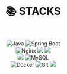
</br>

<div align=center><h1>📚 STACKS</h1></div>

</br>

<div align=center> 
  
  ![Java](https://img.shields.io/badge/Java-007396?style=for-the-badge&logo=java&logoColor=white)
  ![Spring Boot](https://img.shields.io/badge/Spring%20Boot-6DB33F?style=for-the-badge&logo=spring-boot&logoColor=white)
  <BR>
  ![Nginx](https://img.shields.io/badge/Nginx-009639?style=for-the-badge&logo=nginx&logoColor=white)
  <img src="https://img.shields.io/badge/linux-FCC624?style=for-the-badge&logo=linux&logoColor=black"> 
  <img src="https://img.shields.io/badge/amazonaws-232F3E?style=for-the-badge&logo=amazonaws&logoColor=white"> 
  </BR>
  <img src="https://img.shields.io/badge/oracle-F80000?style=for-the-badge&logo=oracle&logoColor=white"> 
  ![MySQL](https://img.shields.io/badge/MySQL-4479A1?style=for-the-badge&logo=mysql&logoColor=white)
  </BR>
  ![Docker](https://img.shields.io/badge/Docker-2496ED?style=for-the-badge&logo=docker&logoColor=white)
  ![Git](https://img.shields.io/badge/Git-F05032?style=for-the-badge&logo=git&logoColor=white)
  <img src="https://img.shields.io/badge/github-181717?style=for-the-badge&logo=github&logoColor=white">
  </BR>
</div>

